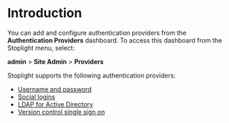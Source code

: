 # Introduction

You can add and configure authentication providers from the **Authentication Providers** dashboard. To access this dashboard from the Stoplight menu, select:

**admin** > **Site Admin** > **Providers**

Stoplight supports the following authentication providers:

- [Username and password]()
- [Social logins]()
- [LDAP for Active Directory]()
- [Version control single sign on]()
<!-- TODO: fix links once known -->